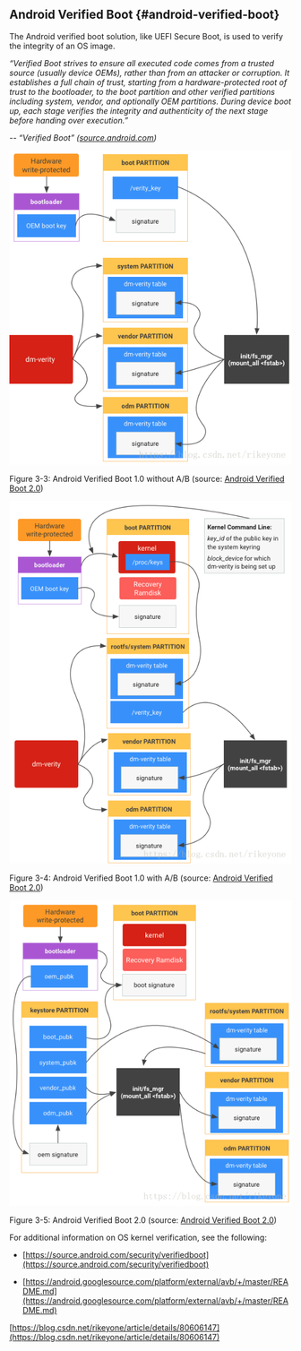 <!--- @file
  android-verified-boot.md for Understanding the UEFI Secure Boot Chain

  Copyright (c) 2019, Intel Corporation. All rights reserved.<BR>

  Redistribution and use in source (original document form) and 'compiled'
  forms (converted to PDF, epub, HTML and other formats) with or without
  modification, are permitted provided that the following conditions are met:

  1) Redistributions of source code (original document form) must retain the
     above copyright notice, this list of conditions and the following
     disclaimer as the first lines of this file unmodified.

  2) Redistributions in compiled form (transformed to other DTDs, converted to
     PDF, epub, HTML and other formats) must reproduce the above copyright
     notice, this list of conditions and the following disclaimer in the
     documentation and/or other materials provided with the distribution.

  THIS DOCUMENTATION IS PROVIDED BY TIANOCORE PROJECT "AS IS" AND ANY EXPRESS OR
  IMPLIED WARRANTIES, INCLUDING, BUT NOT LIMITED TO, THE IMPLIED WARRANTIES OF
  MERCHANTABILITY AND FITNESS FOR A PARTICULAR PURPOSE ARE DISCLAIMED. IN NO
  EVENT SHALL TIANOCORE PROJECT  BE LIABLE FOR ANY DIRECT, INDIRECT, INCIDENTAL,
  SPECIAL, EXEMPLARY, OR CONSEQUENTIAL DAMAGES (INCLUDING, BUT NOT LIMITED TO,
  PROCUREMENT OF SUBSTITUTE GOODS OR SERVICES; LOSS OF USE, DATA, OR PROFITS;
  OR BUSINESS INTERRUPTION) HOWEVER CAUSED AND ON ANY THEORY OF LIABILITY,
  WHETHER IN CONTRACT, STRICT LIABILITY, OR TORT (INCLUDING NEGLIGENCE OR
  OTHERWISE) ARISING IN ANY WAY OUT OF THE USE OF THIS DOCUMENTATION, EVEN IF
  ADVISED OF THE POSSIBILITY OF SUCH DAMAGE.

-->

## Android Verified Boot {#android-verified-boot}

The Android verified boot solution, like UEFI Secure Boot, is used to verify the integrity of an OS image.

_“Verified Boot strives to ensure all executed code comes from a trusted source (usually device OEMs), rather than from an attacker or corruption. It establishes a full chain of trust, starting from a hardware-protected root of trust to the bootloader, to the boot partition and other verified partitions including system, vendor, and optionally OEM partitions. During device boot up, each stage verifies the integrity and authenticity of the next stage before handing over execution.”_

_-- “Verified Boot” ([source.android.com](https://source.android.com/security/verifiedboot))_

![C:\Users\jyao1\Desktop\20180607105827101.png](media/image11.png)

Figure 3-3: Android Verified Boot 1.0 without A/B (source: [Android Verified Boot 2.0](https://blog.csdn.net/rikeyone/article/details/80606147))

![C:\Users\jyao1\Desktop\20180607105904931.png](media/image12.png)

Figure 3-4: Android Verified Boot 1.0 with A/B (source: [Android Verified Boot 2.0](https://blog.csdn.net/rikeyone/article/details/80606147))

![C:\Users\jyao1\Desktop\20180607105927467.png](media/image13.png)

Figure 3-5: Android Verified Boot 2.0 (source: [Android Verified Boot 2.0](https://blog.csdn.net/rikeyone/article/details/80606147))

For additional information on OS kernel verification, see the following:

*   [https://source.android.com/security/verifiedboot](https://source.android.com/security/verifiedboot)

*   [https://android.googlesource.com/platform/external/avb/+/master/README.md](https://android.googlesource.com/platform/external/avb/+/master/README.md)

[https://blog.csdn.net/rikeyone/article/details/80606147](https://blog.csdn.net/rikeyone/article/details/80606147)